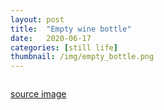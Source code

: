 ```yaml
---
layout: post
title:  "Empty wine bottle"
date:   2020-06-17
categories: [still life]
thumbnail: /img/empty_bottle.png
---
```


<img src="{{site.baseurl}}/img/empty_bottle.png" alt="">

[source image](https://upload.wikimedia.org/wikipedia/commons/1/16/Empty_Wine_bottle.jpg)
